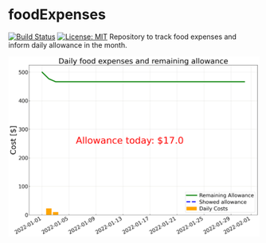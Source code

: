 # foodExpenses
[![Build Status](https://app.travis-ci.com/anchal-physics/foodExpenses.svg?branch=main)](https://travis-ci.com/anchal-physics/foodExpenses)
[![License: MIT](https://img.shields.io/badge/License-MIT-yellow.svg)](https://opensource.org/licenses/MIT)
Repository to track food expenses and inform daily allowance in the month.

![DailyCostsAndParameters](https://github.com/anchal-physics/foodExpenses/blob/gh-pages/DailyCostsAndParameters.png)
